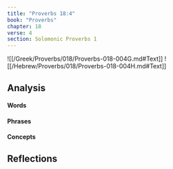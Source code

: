 ```yaml
---
title: "Proverbs 18:4"
book: "Proverbs"
chapter: 18
verse: 4
section: Solomonic Proverbs 1
---
```

![[/Greek/Proverbs/018/Proverbs-018-004G.md#Text]]
![[/Hebrew/Proverbs/018/Proverbs-018-004H.md#Text]]

## Analysis

#### Words

#### Phrases

#### Concepts

## Reflections
